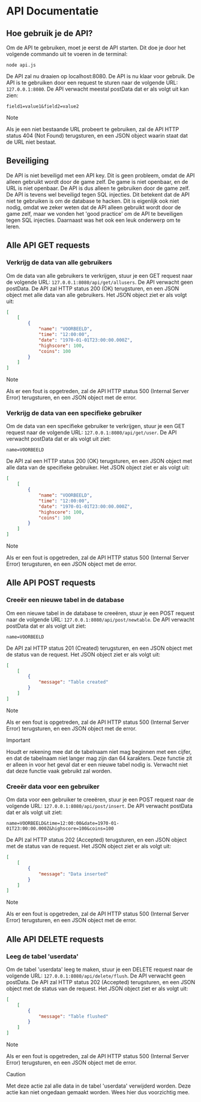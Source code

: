# API Documentatie

## Hoe gebruik je de API?
Om de API te gebruiken, moet je eerst de API starten. Dit doe je door het volgende commando uit te voeren in de terminal:
```
node api.js
```
De API zal nu draaien op localhost:8080. De API is nu klaar voor gebruik. De API is te gebruiken door een request te sturen naar de volgende URL: `127.0.0.1:8080`. De API verwacht meestal postData dat er als volgt uit kan zien:

```
field1=value1&field2=value2
```

> [!NOTE]
> Als je een niet bestaande URL probeert te gebruiken, zal de API HTTP status 404 (Not Found) terugsturen, en een JSON object waarin staat dat de URL niet bestaat.

## Beveiliging

De API is niet beveiligd met een API key. Dit is geen probleem, omdat de API alleen gebruikt wordt door de game zelf. De game is niet openbaar, en de URL is niet openbaar. De API is dus alleen te gebruiken door de game zelf. De API is tevens wel beveiligd tegen SQL injecties. Dit betekent dat de API niet te gebruiken is om de database te hacken. Dit is eigenlijk ook niet nodig, omdat we zeker weten dat de API alleen gebruikt wordt door de game zelf, maar we vonden het 'good practice' om de API te beveiligen tegen SQL injecties. Daarnaast was het ook een leuk onderwerp om te leren.

## Alle API GET requests

### Verkrijg de data van alle gebruikers

Om de data van alle gebruikers te verkrijgen, stuur je een GET request naar de volgende URL: `127.0.0.1:8080/api/get/allusers`. De API verwacht geen postData. De API zal HTTP status 200 (OK) terugsturen, en een JSON object met alle data van alle gebruikers. Het JSON object ziet er als volgt uit:

```json
[
    [
        {
            "name": "VOORBEELD",
            "time": "12:00:00",
            "date": "1970-01-01T23:00:00.000Z",
            "highscore": 100,
            "coins": 100
        }
    ]
]
```

> [!NOTE]
> Als er een fout is opgetreden, zal de API HTTP status 500 (Internal Server Error) terugsturen, en een JSON object met de error.

### Verkrijg de data van een specifieke gebruiker

Om de data van een specifieke gebruiker te verkrijgen, stuur je een GET request naar de volgende URL: `127.0.0.1:8080/api/get/user`. De API verwacht postData dat er als volgt uit ziet:

```
name=VOORBEELD
```

De API zal een HTTP status 200 (OK) terugsturen, en een JSON object met alle data van de specifieke gebruiker. Het JSON object ziet er als volgt uit:

```json
[
    [
        {
            "name": "VOORBEELD",
            "time": "12:00:00",
            "date": "1970-01-01T23:00:00.000Z",
            "highscore": 100,
            "coins": 100
        }
    ]
]
```

> [!NOTE]
> Als er een fout is opgetreden, zal de API HTTP status 500 (Internal Server Error) terugsturen, en een JSON object met de error.

## Alle API POST requests

### Creeër een nieuwe tabel in de database

Om een nieuwe tabel in de database te creeëren, stuur je een POST request naar de volgende URL: `127.0.0.1:8080/api/post/newtable`. De API verwacht postData dat er als volgt uit ziet:

```
name=VOORBEELD
```

De API zal HTTP status 201 (Created) terugsturen, en een JSON object met de status van de request. Het JSON object ziet er als volgt uit:

```json
[
    [
        {
            "message": "Table created"
        }
    ]
]
```

> [!NOTE]
> Als er een fout is opgetreden, zal de API HTTP status 500 (Internal Server Error) terugsturen, en een JSON object met de error.

> [!IMPORTANT]
> Houdt er rekening mee dat de tabelnaam niet mag beginnen met een cijfer, en dat de tabelnaam niet langer mag zijn dan 64 karakters. Deze functie zit er alleen in voor het geval dat er een nieuwe tabel nodig is. Verwacht niet dat deze functie vaak gebruikt zal worden.

### Creeër data voor een gebruiker

Om data voor een gebruiker te creeëren, stuur je een POST request naar de volgende URL: `127.0.0.1:8080/api/post/insert`. De API verwacht postData dat er als volgt uit ziet:

```
name=VOORBEELD&time=12:00:00&date=1970-01-01T23:00:00.000Z&highscore=100&coins=100
```

De API zal HTTP status 202 (Accepted) terugsturen, en een JSON object met de status van de request. Het JSON object ziet er als volgt uit:

```json
[
    [
        {
            "message": "Data inserted"
        }
    ]
]
```

> [!NOTE]
> Als er een fout is opgetreden, zal de API HTTP status 500 (Internal Server Error) terugsturen, en een JSON object met de error.

## Alle API DELETE requests

### Leeg de tabel 'userdata'

Om de tabel 'userdata' leeg te maken, stuur je een DELETE request naar de volgende URL: `127.0.0.1:8080/api/delete/flush`. De API verwacht geen postData. De API zal HTTP status 202 (Accepted) terugsturen, en een JSON object met de status van de request. Het JSON object ziet er als volgt uit:

```json
[
    [
        {
            "message": "Table flushed"
        }
    ]
]
```

> [!NOTE]
> Als er een fout is opgetreden, zal de API HTTP status 500 (Internal Server Error) terugsturen, en een JSON object met de error.

> [!CAUTION]  
> Met deze actie zal alle data in de tabel 'userdata' verwijderd worden. Deze actie kan niet ongedaan gemaakt worden. Wees hier dus voorzichtig mee.

